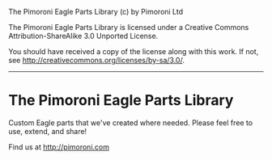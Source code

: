 The Pimoroni Eagle Parts Library (c) by Pimoroni Ltd

The Pimoroni Eagle Parts Library is licensed under a
Creative Commons Attribution-ShareAlike 3.0 Unported License.

You should have received a copy of the license along with this
work.  If not, see <http://creativecommons.org/licenses/by-sa/3.0/>.

-----------------------------------------------------------------------------

The Pimoroni Eagle Parts Library
================================

Custom Eagle parts that we've created where needed. Please feel free 
to use, extend, and share!

Find us at http://pimoroni.com

